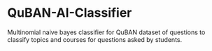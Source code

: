 # QuBAN-AI-Classifier
Multinomial naive bayes classifier for QuBAN dataset of questions to classify topics and courses for questions asked by students.

